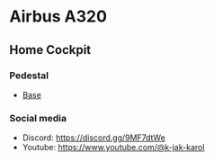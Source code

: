 # Airbus A320
## Home Cockpit

### Pedestal
- [Base](../pedestal/base)

### Social media
- Discord: https://discord.gg/9MF7dtWe
- Youtube: https://www.youtube.com/@k-jak-karol
